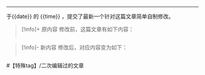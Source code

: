 -----
于{{date}} 的 {{time}}  ，提交了最新一个针对这篇文章简单自制修改。

>[!info]+  原内容
> 修改前，这篇文章有如下内容：
> ```
> ```

>[!info]-  新内容
> 修改后，对应内容变为如下：
> ```
> ```

#【特殊tag】/二次编辑过的文章 
